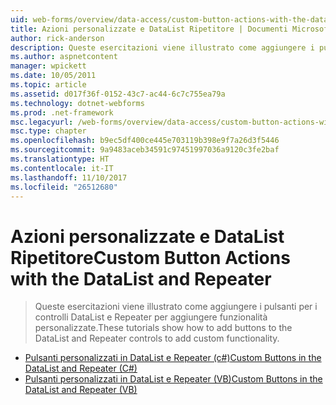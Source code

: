 ```yaml
---
uid: web-forms/overview/data-access/custom-button-actions-with-the-datalist-and-repeater/index
title: Azioni personalizzate e DataList Ripetitore | Documenti Microsoft
author: rick-anderson
description: Queste esercitazioni viene illustrato come aggiungere i pulsanti per i controlli DataList e Repeater per aggiungere funzionalità personalizzate.
ms.author: aspnetcontent
manager: wpickett
ms.date: 10/05/2011
ms.topic: article
ms.assetid: d017f36f-0152-43c7-ac44-6c7c755ea79a
ms.technology: dotnet-webforms
ms.prod: .net-framework
msc.legacyurl: /web-forms/overview/data-access/custom-button-actions-with-the-datalist-and-repeater
msc.type: chapter
ms.openlocfilehash: b9ec5df400ce445e703119b398e9f7a26d3f5446
ms.sourcegitcommit: 9a9483aceb34591c97451997036a9120c3fe2baf
ms.translationtype: HT
ms.contentlocale: it-IT
ms.lasthandoff: 11/10/2017
ms.locfileid: "26512680"
---
```

<a name="custom-button-actions-with-the-datalist-and-repeater"></a><span data-ttu-id="f92aa-103">Azioni personalizzate e DataList Ripetitore</span><span class="sxs-lookup"><span data-stu-id="f92aa-103">Custom Button Actions with the DataList and Repeater</span></span>
====================
> <span data-ttu-id="f92aa-104">Queste esercitazioni viene illustrato come aggiungere i pulsanti per i controlli DataList e Repeater per aggiungere funzionalità personalizzate.</span><span class="sxs-lookup"><span data-stu-id="f92aa-104">These tutorials show how to add buttons to the DataList and Repeater controls to add custom functionality.</span></span>


- [<span data-ttu-id="f92aa-105">Pulsanti personalizzati in DataList e Repeater (c#)</span><span class="sxs-lookup"><span data-stu-id="f92aa-105">Custom Buttons in the DataList and Repeater (C#)</span></span>](custom-buttons-in-the-datalist-and-repeater-cs.md)
- [<span data-ttu-id="f92aa-106">Pulsanti personalizzati in DataList e Repeater (VB)</span><span class="sxs-lookup"><span data-stu-id="f92aa-106">Custom Buttons in the DataList and Repeater (VB)</span></span>](custom-buttons-in-the-datalist-and-repeater-vb.md)
